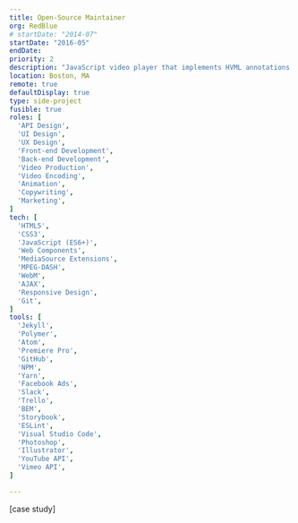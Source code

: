 ```yaml
---
title: Open-Source Maintainer
org: RedBlue
# startDate: "2014-07"
startDate: "2016-05"
endDate:
priority: 2
description: "JavaScript video player that implements HVML annotations (see below). Allows content producers to create “hypervideo”—web videos with interactive elements such as links, forms, and branching narratives."
location: Boston, MA
remote: true
defaultDisplay: true
type: side-project
fusible: true
roles: [
  'API Design',
  'UI Design',
  'UX Design',
  'Front-end Development',
  'Back-end Development',
  'Video Production',
  'Video Encoding',
  'Animation',
  'Copywriting',
  'Marketing',
]
tech: [
  'HTML5',
  'CSS3',
  'JavaScript (ES6+)',
  'Web Components',
  'MediaSource Extensions',
  'MPEG-DASH',
  'WebM',
  'AJAX',
  'Responsive Design',
  'Git',
]
tools: [
  'Jekyll',
  'Polymer',
  'Atom',
  'Premiere Pro',
  'GitHub',
  'NPM',
  'Yarn',
  'Facebook Ads',
  'Slack',
  'Trello',
  'BEM',
  'Storybook',
  'ESLint',
  'Visual Studio Code',
  'Photoshop',
  'Illustrator',
  'YouTube API',
  'Vimeo API',
]

---
```


[case study]
